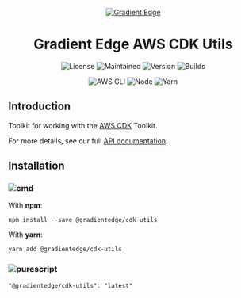 <div align='center'>

<a href="https://gradientedge.com">![Gradient Edge][logo]</a>

# Gradient Edge AWS CDK Utils

![License][license]
![Maintained][maintained]
![Version][version]
![Builds][builds]

![AWS CLI][aws-cli-badge]
![Node][node-badge]
![Yarn][yarn-badge]
</div>

## Introduction
Toolkit for working with the [AWS CDK][aws-cdk] Toolkit.

For more details, see our full [API documentation](https://gradientedge.github.io/cdk-utils/).

## Installation
### ![cmd]
With **npm**:
```shell
npm install --save @gradientedge/cdk-utils
```

With **yarn**:
```shell
yarn add @gradientedge/cdk-utils
```

### ![purescript]
```
"@gradientedge/cdk-utils": "latest"
```

<!-- references -->
[aws-cdk]: https://docs.aws.amazon.com/cdk/latest/guide/home.html
[builds]: https://img.shields.io/badge/builds-passing-green?logo=github-actions&style=for-the-badge&logoColor=F8F8F5
[cmd]: https://img.shields.io/badge/command--line-4D4D4D?logo=windows-terminal&style=for-the-badge
[license]: https://img.shields.io/badge/license-MIT-green?logo=github&style=for-the-badge
[logo]: https://raw.githubusercontent.com/gradientedge/ge-cdn-static-content/master/content/images/ge-logo-1200.png?token=ACO4WMSMIP6QR4ZZQZIUP5TAL2MBI
[maintained]: https://img.shields.io/badge/maintained-YES-green?style=for-the-badge
[version]: https://img.shields.io/badge/version-2.0.68-green?logo=npm&style=for-the-badge
[node-badge]: https://img.shields.io/badge/node-14.16.0-green?logo=npm&style=for-the-badge
[purescript]: https://img.shields.io/badge/package.json-4D4D4D?logo=purescript&style=for-the-badge
[yarn-badge]: https://img.shields.io/badge/yarn-1.22.10-green?logo=yarn&style=for-the-badge
[aws-cli-badge]: https://img.shields.io/badge/aws--cli-2.1.28-777BB4?logo=amazon-aws&style=for-the-badge
